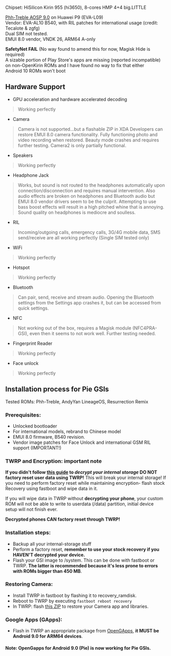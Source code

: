 Chipset: HiSilicon Kirin 955 (hi3650), 8-cores HMP 4+4 big.LITTLE  

[Phh-Treble AOSP 9.0](https://github.com/phhusson/treble_experimentations/releases/tag/v119) on Huawei P9 (EVA-L09)  
Vendor: EVA-AL10 B540, with RIL patches for international usage (credit: Tecalote & zgfg)  
Dual SIM not tested.  
EMUI 8.0 vendor, VNDK 26, ARM64 A-only  
  
**SafetyNet FAIL** (No way found to amend this for now, Magisk Hide is required)  
A sizable portion of Play Store's apps are missing (reported incompatible) on non-OpenKirin ROMs and I have found no way to fix that either  
Android 10 ROMs won't boot    

## Hardware Support
* GPU acceleration and hardware accelerated decoding
> Working perfectly

* Camera
> Camera is not supported...but a flashable ZIP in XDA Developers can restore EMUI 8.0 camera functionality. Fully functioning photo and video recording when restored. Beauty mode crashes and requires further testing. Camera2 is only partially functional.

* Speakers
> Working perfectly

* Headphone Jack
> Works, but sound is not routed to the headphones automatically upon connection/disconnection and requires manual intervention. Also audio effects are broken on headphones and Bluetooth audio but EMUI 8.0 vendor drivers seem to be the culprit. Attempting to use bass boost effects will result in a high pitched whine that is annoying. Sound quality on headphones is mediocre and soulless.

* RIL
> Incoming/outgoing calls, emergency calls, 3G/4G mobile data, SMS send/receive are all working perfectly (Single SIM tested only)

* WiFi
> Working perfectly

* Hotspot
> Working perfectly

* Bluetooth
> Can pair, send, receive and stream audio. Opening the Bluetooth settings from the Settings app crashes it, but can be accessed from quick settings.

* NFC
> Not working out of the box, requires a Magisk module (NFC4PRA-GSI), even then it seems to not work well. Further testing needed.

* Fingerprint Reader
> Working perfectly

* Face unlock
> Working perfectly

## Installation process for Pie GSIs

Tested ROMs: Phh-Treble, AndyYan LineageOS, Resurrection Remix  
### Prerequisites:

* Unlocked bootloader
* For international models, rebrand to Chinese model
* EMUI 8.0 firmware, B540 revision.
* Vendor image patches for Face Unlock and international GSM RIL support (IMPORTANT!)

### TWRP and Encryption: important note

**If you didn't follow [this guide](https://forum.xda-developers.com/p9/how-to/guide-easy-decryption-guide-gsi-users-t4115033) to _decrypt your internal storage_ DO NOT factory reset user data using TWRP!** This will break your internal storage! If you need to perform factory reset while maintaining encryption- flash stock Recovery using fastboot and wipe data in it.  

If you will wipe data in TWRP without **decrypting your phone**, your custom ROM will not be able to write to userdata (/data) partition, initial device setup will not finish ever.  

**Decrypted phones CAN factory reset through TWRP!**  

### Installation steps:
* Backup all your internal-storage stuff
* Perform a factory reset, **remember to use your stock recovery if you HAVEN'T decrypted your device.**
* Flash your GSI image to /system. This can be done with fastboot or TWRP. **The latter is recommended because it's less prone to errors with ROMs bigger than 450 MB**.

### Restoring Camera:
* Install TWRP in fastboot by flashing it to recovery_ramdisk.
* Reboot to TWRP by executing `fastboot reboot recovery`
* In TWRP: flash [this ZIP](https://forum.xda-developers.com/p9/themes/p9-camera-treble-gsi-t4006381) to restore your Camera app and libraries.

### Google Apps (GApps):
* Flash in TWRP an appropriate package from [OpenGApps](https://opengapps.org/), **it MUST be Android 9.0 for ARM64 devices**.

#### Note: OpenGapps for Android 9.0 (Pie) is now working for Pie GSIs.

